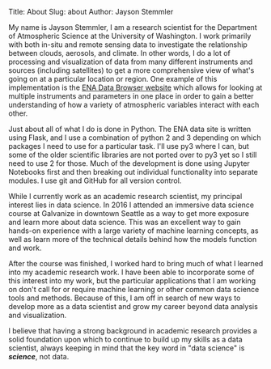 Title: About
Slug: about
Author: Jayson Stemmler

My name is Jayson Stemmler, I am a research scientist for the Department of Atmospheric Science at the University of Washington.
I work primarily with both in-situ and remote sensing data to investigate the relationship between clouds, aerosols, and climate.
In other words, I do a lot of processing and visualization of data from many different instruments and sources (including satellites)
to get a more comprehensive view of what's going on at a particular location or region. One example of this implementation is the
[ENA Data Browser website](http://ena-data.site) which allows for looking at multiple instruments and parameters in one place in order to
gain a better understanding of how a variety of atmospheric variables interact with each other.

Just about all of what I do is done in Python. The ENA data site is written using Flask, and I use a combination of python 2 and 3 depending
on which packages I need to use for a particular task. I'll use py3 where I can, but some of the older scientific libraries are not ported
over to py3 yet so I still need to use 2 for those. Much of the development is done using Jupyter Notebooks first and then breaking out
individual functionality into separate modules. I use git and GitHub for all version control.

While I currently work as an academic research scientist, my principal interest lies in data science.
In 2016 I attended an immersive data science course at Galvanize in downtown Seattle as a way to get more exposure and learn more about data science.
This was an excellent way to gain hands-on experience with a large variety of machine learning concepts, as well as learn more of the
technical details behind how the models function and work.

After the course was finished, I worked hard to bring much of what I learned into my academic research work. I have been able to
incorporate some of this interest into my work, but the particular applications that I am working on don't call for or require machine
learning or other common data science tools and methods. Because of this, I am off in search of new ways to develop more as a data scientist
and grow my career beyond data analysis and visualization.

I believe that having a strong background in academic research provides a solid foundation upon which to continue to build up my
skills as a data scientist, always keeping in mind that the key word in "data science" is **_science_**, not data.
